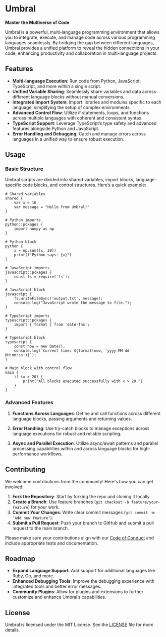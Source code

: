 # Umbral

**Master the Multiverse of Code**

Umbral is a powerful, multi-language programming environment that allows you to integrate, execute, and manage code across various programming languages seamlessly. By bridging the gap between different languages, Umbral provides a unified platform to reveal the hidden connections in your code, enhancing productivity and collaboration in multi-language projects.

## Features

- **Multi-language Execution**: Run code from Python, JavaScript, TypeScript, and more within a single script.
- **Unified Variable Sharing**: Seamlessly share variables and data across different language blocks without manual conversions.
- **Integrated Import System**: Import libraries and modules specific to each language, simplifying the setup of complex environments.
- **Advanced Control Flow**: Utilize if statements, loops, and functions across multiple languages with coherent and consistent syntax.
- **TypeScript Support**: Leverage TypeScript’s type safety and advanced features alongside Python and JavaScript.
- **Error Handling and Debugging**: Catch and manage errors across languages in a unified way to ensure robust execution.

## Usage

### Basic Structure

Umbral scripts are divided into shared variables, import blocks, language-specific code blocks, and control structures. Here’s a quick example:

```umbral
# Shared variables
shared {
    var x = 10
    var message = "Hello from Umbral!"
}

# Python imports
python::pckages {
    import numpy as np
}

# Python block
python {
    x = np.sum([x, 20])
    print(f"Python says: {x}")
}

# JavaScript imports
javascript::pckages {
    const fs = require('fs');
}

# JavaScript block
javascript {
    fs.writeFileSync('output.txt', message);
    console.log("JavaScript wrote the message to file.");
}

# TypeScript imports
typescript::pckages {
    import { format } from 'date-fns';
}

# TypeScript block
typescript {
    const now = new Date();
    console.log(`Current time: ${format(now, 'yyyy-MM-dd HH:mm:ss')}`);
}

# Main block with control flow
main {
    if (x > 20) {
        print("All blocks executed successfully with x > 20.")
    }
}
```

### Advanced Features

1. **Functions Across Languages**:
   Define and call functions across different language blocks, passing arguments and returning values.

2. **Error Handling**:
   Use try-catch blocks to manage exceptions across language executions for robust and reliable scripting.

3. **Async and Parallel Execution**:
   Utilize async/await patterns and parallel processing capabilities within and across language blocks for high-performance workflows.

## Contributing

We welcome contributions from the community! Here's how you can get involved:

1. **Fork the Repository**: Start by forking the repo and cloning it locally.
2. **Create a Branch**: Use feature branches (`git checkout -b feature/your-feature`) for your work.
3. **Commit Your Changes**: Write clear commit messages (`git commit -m 'Add new feature'`).
4. **Submit a Pull Request**: Push your branch to GitHub and submit a pull request to the main branch.

Please make sure your contributions align with our [Code of Conduct](CODE_OF_CONDUCT.md) and include appropriate tests and documentation.

## Roadmap

- **Expand Language Support**: Add support for additional languages like Ruby, Go, and more.
- **Enhanced Debugging Tools**: Improve the debugging experience with integrated tools and better error messages.
- **Community Plugins**: Allow for plugins and extensions to further customize and enhance Umbral’s capabilities.

## License

Umbral is licensed under the MIT License. See the [LICENSE](LICENSE) file for more details.
